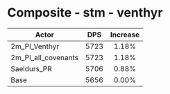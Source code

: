 # Composite - stm - venthyr
| Actor | DPS | Increase |
|---|:---:|:---:|
|2m_PI_Venthyr|5723|1.18%|
|2m_PI_all_covenants|5723|1.18%|
|Saeldurs_PR|5706|0.88%|
|Base|5656|0.00%|
